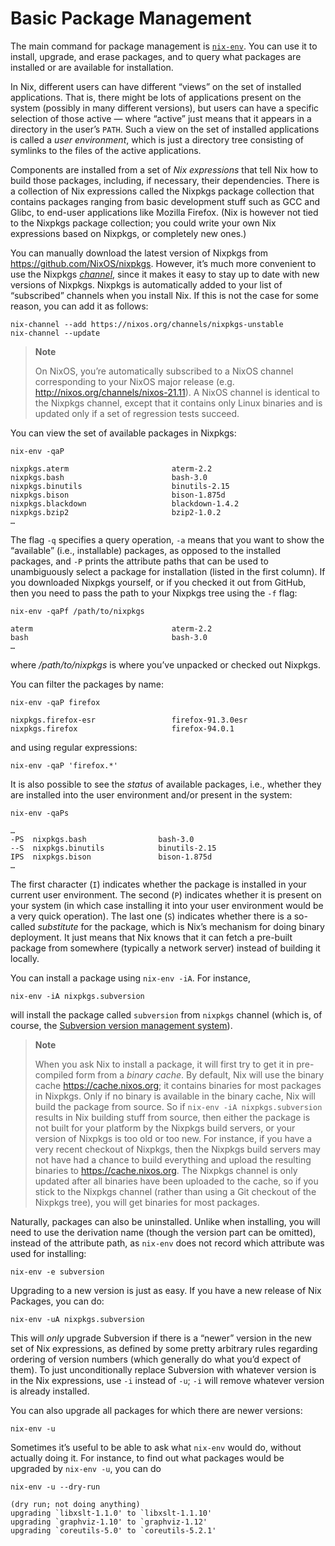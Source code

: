 # Basic Package Management

The main command for package management is
[`nix-env`](../command-ref/nix-env.md).  You can use it to install,
upgrade, and erase packages, and to query what packages are installed
or are available for installation.

In Nix, different users can have different “views” on the set of
installed applications. That is, there might be lots of applications
present on the system (possibly in many different versions), but users
can have a specific selection of those active — where “active” just
means that it appears in a directory in the user’s `PATH`. Such a view
on the set of installed applications is called a *user environment*,
which is just a directory tree consisting of symlinks to the files of
the active applications.

Components are installed from a set of *Nix expressions* that tell Nix
how to build those packages, including, if necessary, their
dependencies. There is a collection of Nix expressions called the
Nixpkgs package collection that contains packages ranging from basic
development stuff such as GCC and Glibc, to end-user applications like
Mozilla Firefox. (Nix is however not tied to the Nixpkgs package
collection; you could write your own Nix expressions based on Nixpkgs,
or completely new ones.)

You can manually download the latest version of Nixpkgs from
<https://github.com/NixOS/nixpkgs>. However, it’s much more
convenient to use the Nixpkgs [*channel*](channels.md), since it makes
it easy to stay up to date with new versions of Nixpkgs. Nixpkgs is
automatically added to your list of “subscribed” channels when you
install Nix. If this is not the case for some reason, you can add it
as follows:

```console
nix-channel --add https://nixos.org/channels/nixpkgs-unstable
nix-channel --update
```

> **Note**
> 
> On NixOS, you’re automatically subscribed to a NixOS channel
> corresponding to your NixOS major release (e.g.
> <http://nixos.org/channels/nixos-21.11>). A NixOS channel is identical
> to the Nixpkgs channel, except that it contains only Linux binaries
> and is updated only if a set of regression tests succeed.

You can view the set of available packages in Nixpkgs:

```console
nix-env -qaP
```

    nixpkgs.aterm                       aterm-2.2
    nixpkgs.bash                        bash-3.0
    nixpkgs.binutils                    binutils-2.15
    nixpkgs.bison                       bison-1.875d
    nixpkgs.blackdown                   blackdown-1.4.2
    nixpkgs.bzip2                       bzip2-1.0.2
    …

The flag `-q` specifies a query operation, `-a` means that you want
to show the “available” (i.e., installable) packages, as opposed to the
installed packages, and `-P` prints the attribute paths that can be used
to unambiguously select a package for installation (listed in the first column).
If you downloaded Nixpkgs yourself, or if you checked it out from GitHub,
then you need to pass the path to your Nixpkgs tree using the `-f` flag:

```console
nix-env -qaPf /path/to/nixpkgs
```

    aterm                               aterm-2.2
    bash                                bash-3.0
    …

where */path/to/nixpkgs* is where you’ve unpacked or checked out
Nixpkgs.

You can filter the packages by name:

```console
nix-env -qaP firefox
```

    nixpkgs.firefox-esr                 firefox-91.3.0esr
    nixpkgs.firefox                     firefox-94.0.1

and using regular expressions:

```console
nix-env -qaP 'firefox.*'
```

It is also possible to see the *status* of available packages, i.e.,
whether they are installed into the user environment and/or present in
the system:

```console
nix-env -qaPs
```

    …
    -PS  nixpkgs.bash                bash-3.0
    --S  nixpkgs.binutils            binutils-2.15
    IPS  nixpkgs.bison               bison-1.875d
    …

The first character (`I`) indicates whether the package is installed in
your current user environment. The second (`P`) indicates whether it is
present on your system (in which case installing it into your user
environment would be a very quick operation). The last one (`S`)
indicates whether there is a so-called *substitute* for the package,
which is Nix’s mechanism for doing binary deployment. It just means that
Nix knows that it can fetch a pre-built package from somewhere
(typically a network server) instead of building it locally.

You can install a package using `nix-env -iA`. For instance,

```console
nix-env -iA nixpkgs.subversion
```

will install the package called `subversion` from `nixpkgs` channel (which is, of course, the
[Subversion version management system](http://subversion.tigris.org/)).

> **Note**
> 
> When you ask Nix to install a package, it will first try to get it in
> pre-compiled form from a *binary cache*. By default, Nix will use the
> binary cache <https://cache.nixos.org>; it contains binaries for most
> packages in Nixpkgs. Only if no binary is available in the binary
> cache, Nix will build the package from source. So if `nix-env
> -iA nixpkgs.subversion` results in Nix building stuff from source, then either
> the package is not built for your platform by the Nixpkgs build
> servers, or your version of Nixpkgs is too old or too new. For
> instance, if you have a very recent checkout of Nixpkgs, then the
> Nixpkgs build servers may not have had a chance to build everything
> and upload the resulting binaries to <https://cache.nixos.org>. The
> Nixpkgs channel is only updated after all binaries have been uploaded
> to the cache, so if you stick to the Nixpkgs channel (rather than
> using a Git checkout of the Nixpkgs tree), you will get binaries for
> most packages.

Naturally, packages can also be uninstalled. Unlike when installing, you will
need to use the derivation name (though the version part can be omitted),
instead of the attribute path, as `nix-env` does not record which attribute
was used for installing:

```console
nix-env -e subversion
```

Upgrading to a new version is just as easy. If you have a new release of
Nix Packages, you can do:

```console
nix-env -uA nixpkgs.subversion
```

This will *only* upgrade Subversion if there is a “newer” version in the
new set of Nix expressions, as defined by some pretty arbitrary rules
regarding ordering of version numbers (which generally do what you’d
expect of them). To just unconditionally replace Subversion with
whatever version is in the Nix expressions, use `-i` instead of `-u`;
`-i` will remove whatever version is already installed.

You can also upgrade all packages for which there are newer versions:

```console
nix-env -u
```

Sometimes it’s useful to be able to ask what `nix-env` would do, without
actually doing it. For instance, to find out what packages would be
upgraded by `nix-env -u`, you can do

```console
nix-env -u --dry-run
```

    (dry run; not doing anything)
    upgrading `libxslt-1.1.0' to `libxslt-1.1.10'
    upgrading `graphviz-1.10' to `graphviz-1.12'
    upgrading `coreutils-5.0' to `coreutils-5.2.1'

